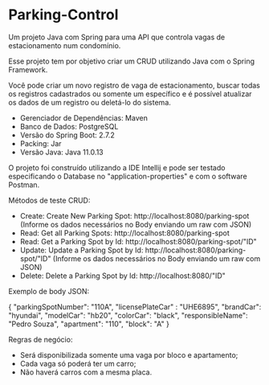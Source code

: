 # Parking-Control

Um projeto Java com Spring para uma API que controla vagas de estacionamento num condomínio.

Esse projeto tem por objetivo criar um CRUD utilizando Java com o Spring Framework.

Você pode criar um novo registro de vaga de estacionamento, buscar todas os registros cadastrados ou somente um específico e é possível atualizar os dados de um registro ou deletá-lo do sistema.

- Gerenciador de Dependências: Maven
- Banco de Dados: PostgreSQL
- Versão do Spring Boot: 2.7.2
- Packing: Jar
- Versão Java: Java 11.0.13

O projeto foi construído utilizando a IDE Intellij e pode ser testado especificando o Database no "application-properties" e com o software Postman.

Métodos de teste CRUD:

- Create: Create New Parking Spot: http://localhost:8080/parking-spot (Informe os dados necessários no Body enviando um raw com JSON)
- Read: Get all Parking Spots: http://localhost:8080/parking-spot
- Read: Get a Parking Spot by Id: http://localhost:8080/parking-spot/"ID" 
- Update: Update a Parking Spot by Id: http://localhost:8080/parking-spot/"ID" (Informe os dados necessários no Body enviando um raw com JSON)
- Delete: Delete a Parking Spot by Id: http://localhost:8080/"ID"

Exemplo de body JSON:

{
   "parkingSpotNumber": "110A",
   "licensePlateCar" : "UHE6895",
   "brandCar": "hyundai",
   "modelCar": "hb20",
   "colorCar": "black",
   "responsibleName": "Pedro Souza",
   "apartment": "110",
   "block": "A"
}

Regras de negócio:

- Será disponibilizada somente uma vaga por bloco e apartamento;
- Cada vaga só poderá ter um carro;
- Não haverá carros com a mesma placa.
